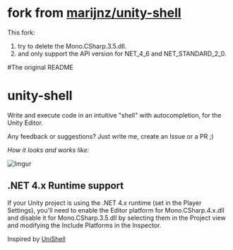 # fork from [marijnz/unity-shell](https://github.com/marijnz/unity-shell)
This fork:
1. try to delete the Mono.CSharp.3.5.dll. 
2. and only support the API version for NET_4_6 and NET_STANDARD_2_0.

#The original README
# unity-shell
Write and execute code in an intuitive "shell" with autocompletion, for the Unity Editor.
  
Any feedback or suggestions? Just write me, create an Issue or a PR ;)  

_How it looks and works like:_

![Imgur](https://i.imgur.com/fMmHDvH.gif)

## .NET 4.x Runtime support
If your Unity project is using the .NET 4.x runtime (set in the Player Settings), you'll need to enable the Editor platform for Mono.CSharp.4.x.dll and disable it for Mono.CSharp.3.5.dll by selecting them in the Project view and modifying the Include Platforms in the Inspector.

Inspired by [UniShell](https://github.com/rje/unishell)
